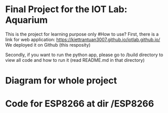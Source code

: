 # Final Project for the IOT Lab: Aquarium
This is the project for learning purpose only
#How to use?
First, there is a link for web application: https://kiettrantuan3007.github.io/iotlab.github.io/
We deployed it on Github (this resposity)


Secondly, if you want to run the python app, please go to /build directory to view all code and how to run it (read README.md in that directory) 
# Diagram for whole project

# Code for ESP8266 at dir /ESP8266

